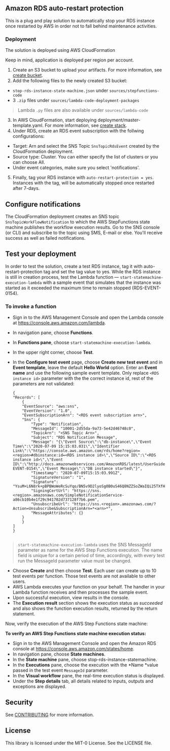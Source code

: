 ## Amazon RDS auto-restart protection

This is a plug and play solution to automatically stop your RDS instance once restarted by AWS in order not to fall behind maintenance activities. 

### Deployment

The solution is deployed using AWS CloudFormation

Keep in mind, application is deployed per region per account.

1. Create an S3 bucket to upload your artifacts. For more information, see [create bucket](https://docs.aws.amazon.com/AmazonS3/latest/user-guide/create-bucket.html).
2. Add the following files to the newly created S3 bucket:
* `stop-rds-instance-state-machine.json` under `sources/stepfunctions-code`
* 3 `.zip` files under `sources/lambda-code-deployment-packages`
> Lambda `.py` files are also available under `sources/lambda-code`
3. In AWS CloudFormation, start deploying deployment/master-template.yaml. For more information, see [create stack](https://docs.aws.amazon.com/AWSCloudFormation/latest/UserGuide/cfn-console-create-stack.html).
4. Under RDS, create an RDS event subscription with the follwing configurations:
* Target: Arn and select the SNS Topic `SnsTopicRdsEvent` created by the CloudFormation deployment.
* Source type: Cluster. You can either specify the list of clusters or you can choose All.
* Under event categories, make sure you select 'notifications'. 
5. Finally, tag your RDS instance with `auto-restart-protection = yes`. Instances with the tag, will be automatically stopped once restarted after 7-days.

## Configure notifications

The CloudFormation deployment creates an SNS topic `SnsTopicWorkFlowNotification` to which the AWS StepFunctions state machine publishes the workflow execution results. Go to the SNS console (or CLI) and subscribe to the topic using SMS, E-mail or else. You'll receive success as well as failed notifications. 

## Test your deployment

In order to test the solution, create a test RDS instance, tag it with auto-restart-protection tag and set the tag value to yes. While the RDS instance is still in creation process, test the Lambda function —  `start-statemachine-execution-lambda` with a sample event that simulates that the instance was started as it exceeded the maximum time to remain stopped (RDS-EVENT-0154). 

### To invoke a function

* Sign in to the AWS Management Console and open the Lambda console at https://console.aws.amazon.com/lambda.
* In navigation pane, choose **Functions**.
* In **Functions pane**, choose `start-statemachine-execution-lambda`.
* In the upper right corner, choose **Test**.
* In the **Configure test event** page, choose **Create new test event** and in **Event template**, leave the default **Hello World** option. Enter an **Event name** and use the following sample event template. Only replace `<RDS instance id>` parameter with the the correct instance id, rest of the parameters are not validated:

    ```
    {
    "Records": [
        {
        "EventSource": "aws:sns",
        "EventVersion": "1.0",
        "EventSubscriptionArn": "<RDS event subscription arn>",
        "Sns": {
            "Type": "Notification",
            "MessageId": "10001-2d55da-9a73-5e42d46748c0",
            "TopicArn": "<SNS Topic Arn>",
            "Subject": "RDS Notification Message",
            "Message": "{\"Event Source\":\"db-instance\",\"Event Time\":\"2020-07-09 15:15:03.031\",\"Identifier Link\":\"https://console.aws.amazon.com/rds/home?region=<region>#dbinstance:id=<RDS instance id>\",\"Source ID\":\"<RDS instance id>\",\"Event ID\":\"http://docs.amazonwebservices.com/AmazonRDS/latest/UserGuide/USER_Events.html#RDS-EVENT-0154\",\"Event Message\":\"DB instance started\"}",
            "Timestamp": "2020-07-09T15:15:03.991Z",
            "SignatureVersion": "1",
            "Signature": "YsuM+L6N8rk+pBPBWoWeRcSuYqo/BN5v9D2lyoSg0B0uS46Q8NZZSoZWaIQi25TXfHY3RYXCXF9WbVGXiWa4dJs2Mjg46anM+2j6z9R7BDz0vt25qCrCyWhmWtc7yeETrlwa0jCtR/wxXFFexRwynqlZeDfvQpf/x+KNLrnJlT61WZ2FMTHYs124RwWU8NY3pm1Os0XOIvm8rfv3ywm1ccZfP4rF7Lfn+2EK6a0635Z/5aiyIlldNZxbgRYTODJYroO9INTlF7NPzVV1Y/K0E9aaL/wQgLZNquXQGCAxPFWy5lxJKeyUocOWcG48KJGIBUC36JJaqVdIilbZ9HvxTg==",
            "SigningCertUrl": "https://sns.<region>.amazonaws.com/SimpleNotificationService-a86cb10b4e1f29c941702d737128f7b6.pem",
            "UnsubscribeUrl": "https://sns.<region>.amazonaws.com/?Action=Unsubscribe&SubscriptionArn=*<arn>*",
            "MessageAttributes": {}
        }
        }
    ]
    }


> `start-statemachine-execution-lambda` uses the SNS MessageId parameter as name for the AWS Step Functions execution. The name field is unique for a certain period of time, accordingly, with every test run the MessageId parameter value must be changed. 

* Choose **Create** and then choose **Test**. Each user can create up to 10 test events per function. Those test events are not available to other users.
* AWS Lambda executes your function on your behalf. The handler in your Lambda function receives and then processes the sample event.
* Upon successful execution, view results in the console.
* The **Execution result** section shows the execution status as *succeeded* and also shows the function execution results, returned by the return statement. 

Now, verify the execution of the AWS Step Functions state machine:

**To verify an AWS Step Functions state machine execution status:**

* Sign in to the AWS Management Console and open the Amazon RDS console at https://console.aws.amazon.com/states/home.
* In navigation pane, choose **State machines**.
* In the **State machine** pane, choose stop-rds-instance-statemachine.
* In the **Executions** pane, choose the execution with the *Name *value passed in the test event `MessageId` parameter. 
* In the **Visual workflow** pane, the real-time execution status is displayed.
* Under the **Step details** tab, all details related to inputs, outputs and exceptions are displayed.

## Security

See [CONTRIBUTING](CONTRIBUTING.md#security-issue-notifications) for more information.

## License

This library is licensed under the MIT-0 License. See the LICENSE file.

